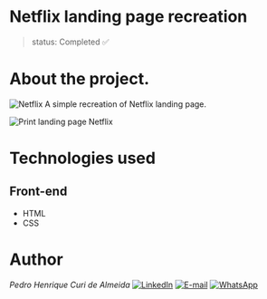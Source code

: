 # Netflix landing page recreation
>status: Completed ✅

# About the project.
![Netflix](https://img.shields.io/badge/Netflix-E50914?style=for-the-badge&logo=netflix&logoColor=white) A simple recreation of Netflix landing page.

![Print landing page Netflix](https://github.com/PedroCuri88/Netflix---Landing-page/assets/174622769/ed8ed754-9876-4046-a17f-42767fc53b61)

# Technologies used
## Front-end
- HTML
- CSS

# Author
*Pedro Henrique Curi de Almeida* [![LinkedIn](https://img.shields.io/badge/LinkedIn-0077B5?style=for-the-badge&logo=linkedin&logoColor=white)](https://www.linkedin.com/in/pedrocuri/) 
[![E-mail](https://img.shields.io/badge/Gmail-D14836?style=for-the-badge&logo=gmail&logoColor=white)](mailto:pedrohenriqueafa@gmail.com) 
[![WhatsApp](https://img.shields.io/badge/WhatsApp-25D366?style=for-the-badge&logo=whatsapp&logoColor=white)](https://wa.me/+5521982696426?text=Ol%C3%A1%2FHi%2FHola%2FHallo%2F%E4%BD%A0%E5%A5%BD%2FBonjour)
